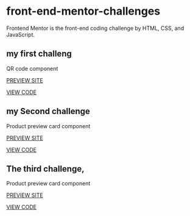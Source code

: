# front-end-mentor-challenges

Frontend Mentor is the front-end coding challenge by HTML, CSS, and JavaScript.

## my first challeng

<p>QR code component</p>
<a href="https://ahmedelshennawi.github.io/front-end-mentor-challenges/01-qr-code-component/" target="_blank">PREVIEW SITE</a>

<a href="https://github.com/AhmedElshennawi/front-end-mentor-challenges/tree/main/01-qr-code-component" target="_blank">VIEW CODE</a>

## my Second challenge

<p>Product preview card component</p>
<a href="https://ahmedelshennawi.github.io/front-end-mentor-challenges/02-product-preview-card-component-main/" target="_blank">PREVIEW SITE</a>

<a href="https://github.com/AhmedElshennawi/front-end-mentor-challenges/tree/main/02-product-preview-card-component-main" target="_blank">VIEW CODE</a>

## The third challenge,

<p>Product preview card component</p>
<a href="https://ahmedelshennawi.github.io/front-end-mentor-challenges/03-NFT%20preview%20card%20component/" target="_blank">PREVIEW SITE</a>

<a href="https://github.com/AhmedElshennawi/front-end-mentor-challenges/tree/main/03-NFT%20preview%20card%20component" target="_blank">VIEW CODE</a>
